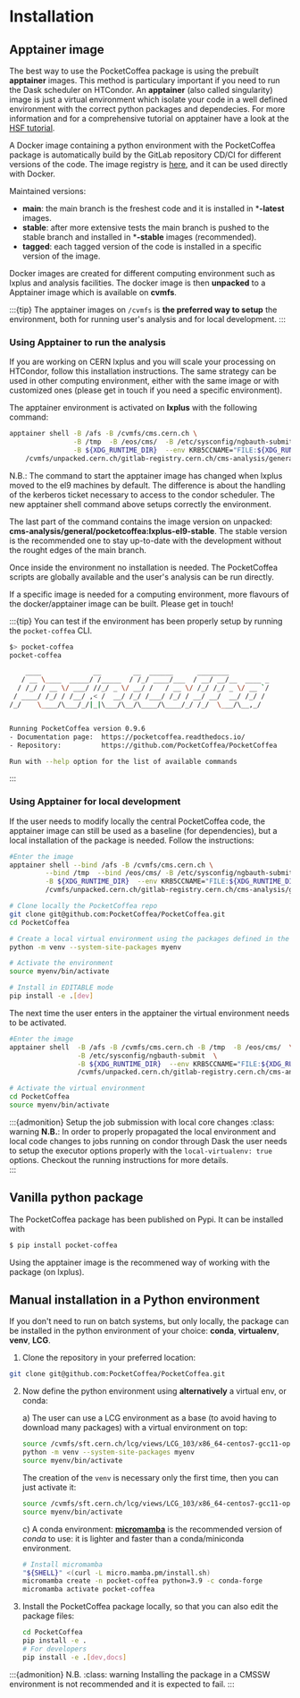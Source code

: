 # Installation

## Apptainer image

The best way to use the PocketCoffea package is using the prebuilt **apptainer** images. This method is particulary important if you
need to run the Dask scheduler on HTCondor.  An **apptainer** (also called singularity) image is just a virtual environment
which isolate your code in a well defined environment with the correct python packages and dependecies.  For more
information and for a comprehensive tutorial on apptainer have a look at the [HSF tutorial](https://hsf-training.github.io/hsf-training-docker/10-apptainer/index.html).

A Docker image containing a python environment with the PocketCoffea package is automatically build by the GitLab
repository CD/CI for different versions of the code. The image registry is
[here](https://gitlab.cern.ch/cms-analysis/general/PocketCoffea/container_registry/16693), and it can be used directly
with Docker.

Maintained versions:
- **main**: the main branch is the freshest code and it is installed in ***-latest** images. 
- **stable**: after more extensive tests the main branch is pushed to the stable branch and installed in ***-stable**
images (recommended). 
- **tagged**: each tagged version of the code is installed in a specific version of the image.

Docker images are created for different computing environment such as lxplus and analysis facilities.
The docker image is then **unpacked** to a Apptainer image which is available on **cvmfs**. 

:::{tip}
The apptainer images on `/cvmfs` is **the preferred way to setup** the environment, both for running user's analysis and for local development. 
:::

### Using Apptainer to run the analysis

If you are working on CERN lxplus and you will scale your processing on HTCondor, follow this installation
instructions.  The same strategy can be used in other computing environment, either with the same image or with
customized ones (please get in touch if you need a specific environment). 

The apptainer environment is activated on **lxplus** with the following command:

```bash
apptainer shell -B /afs -B /cvmfs/cms.cern.ch \
                -B /tmp  -B /eos/cms/  -B /etc/sysconfig/ngbauth-submit \
                -B ${XDG_RUNTIME_DIR}  --env KRB5CCNAME="FILE:${XDG_RUNTIME_DIR}/krb5cc" 
    /cvmfs/unpacked.cern.ch/gitlab-registry.cern.ch/cms-analysis/general/pocketcoffea:lxplus-el9-stable
```

N.B.: The command to start the apptainer image has changed when lxplus moved to the el9 machines by default. The
difference is about the handling of the kerberos ticket necessary to access to the condor scheduler. The new apptainer
shell command above setups correctly the environment.

The last part of the command contains the image version on unpacked:
**cms-analysis/general/pocketcoffea:lxplus-el9-stable**. The stable version is the recommended one to stay up-to-date
with the development without the rought edges of the main branch. 

Once inside the environment no installation is needed. The PocketCoffea scripts are globally available and the user's
analysis can be run directly. 

If a specific image is needed for a computing environment, more flavours of the docker/apptainer image can be
built. Please get in touch!

:::{tip}
You can test if the environment has been properly setup by running the `pocket-coffea` CLI. 

```bash
$> pocket-coffea 
pocket-coffea 

    ____             __        __  ______      ________
   / __ \____  _____/ /_____  / /_/ ____/___  / __/ __/__  ____ _
  / /_/ / __ \/ ___/ //_/ _ \/ __/ /   / __ \/ /_/ /_/ _ \/ __ `/
 / ____/ /_/ / /__/ ,< /  __/ /_/ /___/ /_/ / __/ __/  __/ /_/ /
/_/    \____/\___/_/|_|\___/\__/\____/\____/_/ /_/  \___/\__,_/


Running PocketCoffea version 0.9.6
- Documentation page:  https://pocketcoffea.readthedocs.io/
- Repository:          https://github.com/PocketCoffea/PocketCoffea

Run with --help option for the list of available commands 
```
:::

### Using Apptainer for local development

If the user needs to modify locally the central PocketCoffea code, the apptainer image can still be used as a baseline
(for dependencies), but a local installation of the package is needed. Follow the instructions:


```bash
#Enter the image
apptainer shell --bind /afs -B /cvmfs/cms.cern.ch \
         --bind /tmp  --bind /eos/cms/ -B /etc/sysconfig/ngbauth-submit \
         -B ${XDG_RUNTIME_DIR}  --env KRB5CCNAME="FILE:${XDG_RUNTIME_DIR}/krb5cc"  \
         /cvmfs/unpacked.cern.ch/gitlab-registry.cern.ch/cms-analysis/general/pocketcoffea:lxplus-el9-stable

# Clone locally the PocketCoffea repo
git clone git@github.com:PocketCoffea/PocketCoffea.git
cd PocketCoffea

# Create a local virtual environment using the packages defined in the apptainer image
python -m venv --system-site-packages myenv

# Activate the environment
source myenv/bin/activate

# Install in EDITABLE mode
pip install -e .[dev]
```

The next time the user enters in the apptainer the virtual environment needs to be activated. 
```bash
#Enter the image
apptainer shell  -B /afs -B /cvmfs/cms.cern.ch -B /tmp  -B /eos/cms/  \
                 -B /etc/sysconfig/ngbauth-submit  \
                 -B ${XDG_RUNTIME_DIR}  --env KRB5CCNAME="FILE:${XDG_RUNTIME_DIR}/krb5cc" 
                 /cvmfs/unpacked.cern.ch/gitlab-registry.cern.ch/cms-analysis/general/pocketcoffea:lxplus-el9-stable

# Activate the virtual environment
cd PocketCoffea
source myenv/bin/activate
```


:::{admonition} Setup the job submission with local core changes
:class: warning
**N.B.**: In order to properly propagated the local environment and local code changes to jobs running on condor through
Dask the user needs to setup the executor options properly with the `local-virtualenv: true` options. Checkout the
running instructions for more details.  
:::

## Vanilla python package
The PocketCoffea package has been published on Pypi. It can be installed with

```bash
$ pip install pocket-coffea
```

Using the apptainer image is the recommened way of working with the package (on lxplus). 

## Manual installation in a Python environment

If you don't need to run on batch systems, but only locally, the package can be installed in the python environment of
your choice: **conda**, **virtualenv**, **venv**, **LCG**.

1) Clone the repository in your preferred location:

```bash                   
git clone git@github.com:PocketCoffea/PocketCoffea.git
```

2) Now define the python environment using **alternatively**  a virtual env, or conda:

   a) The user can use a LCG environment as a base (to avoid having to download many packages)  with a virtual environment on top:

      ```bash
      source /cvmfs/sft.cern.ch/lcg/views/LCG_103/x86_64-centos7-gcc11-opt/setup.sh
      python -m venv --system-site-packages myenv
      source myenv/bin/activate
      ```

      The creation of the `venv` is necessary only the first time, then you can just activate it:
      
      ```bash
      source /cvmfs/sft.cern.ch/lcg/views/LCG_103/x86_64-centos7-gcc11-opt/setup.sh
      source myenv/bin/activate
      ```

   c) A conda environment:
   [**micromamba**](https://mamba.readthedocs.io/en/latest/user_guide/micromamba.html) is the recommended version of *conda* to use: it is lighter and faster than a conda/miniconda environment.

      ```bash
      # Install micromamba
      "${SHELL}" <(curl -L micro.mamba.pm/install.sh)
      micromamba create -n pocket-coffea python=3.9 -c conda-forge
      micromamba activate pocket-coffea
      ```

3) Install the PocketCoffea package locally, so that you can also edit the package files:

    ```bash
    cd PocketCoffea
    pip install -e .
    # For developers
    pip install -e .[dev,docs]
    ```


:::{admonition} N.B.
:class: warning
Installing the package in a CMSSW environment is not recommended and it is expected to fail.
:::
